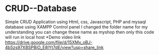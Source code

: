 # CRUD--Database
Simple CRUD Application using Html, css, Javascript, PHP and mysaql database using XAMPP Control panel
I changed the folder name for my understanding you can change these name as myshop then only this code will run in local host
*Demo video link
https://drive.google.com/file/d/15XMv_oBJ-4b5zs97XBSPBiO_E8lYt7dE/view?usp=share_link
